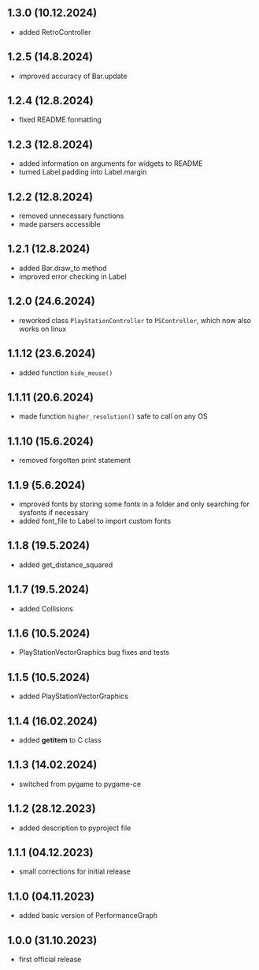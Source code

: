 ## 1.3.0 (10.12.2024)
- added RetroController

## 1.2.5 (14.8.2024)
- improved accuracy of Bar.update

## 1.2.4 (12.8.2024)
- fixed README formatting

## 1.2.3 (12.8.2024)
- added information on arguments for widgets to README
- turned Label.padding into Label.margin

## 1.2.2 (12.8.2024)
- removed unnecessary functions
- made parsers accessible

## 1.2.1 (12.8.2024)
- added Bar.draw_to method
- improved error checking in Label

## 1.2.0 (24.6.2024)
- reworked class `PlayStationController` to `PSController`, which now also works on linux

## 1.1.12 (23.6.2024)
- added function `hide_mouse()`

## 1.1.11 (20.6.2024)
- made function `higher_resolution()` safe to call on any OS

## 1.1.10 (15.6.2024)
- removed forgotten print statement

## 1.1.9 (5.6.2024)
- improved fonts by storing some fonts in a folder and only searching for sysfonts if necessary
- added font_file to Label to import custom fonts

## 1.1.8 (19.5.2024)
- added get_distance_squared

## 1.1.7 (19.5.2024)
- added Collisions

## 1.1.6 (10.5.2024)
- PlayStationVectorGraphics bug fixes and tests

## 1.1.5 (10.5.2024)
- added PlayStationVectorGraphics

## 1.1.4 (16.02.2024)
- added __getitem__ to C class

## 1.1.3 (14.02.2024)
- switched from pygame to pygame-ce

## 1.1.2 (28.12.2023)
- added description to pyproject file

## 1.1.1 (04.12.2023)
- small corrections for initial release

## 1.1.0 (04.11.2023)
- added basic version of PerformanceGraph

## 1.0.0 (31.10.2023)
- first official release

